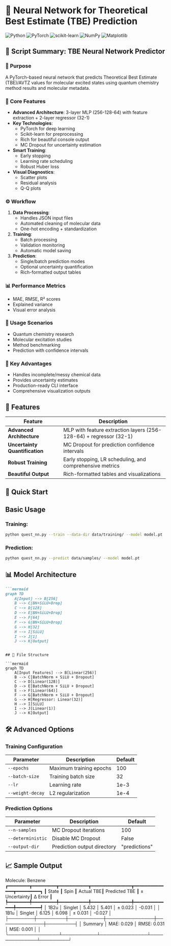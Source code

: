 # 🧪 Neural Network for Theoretical Best Estimate (TBE) Prediction

![Python](https://img.shields.io/badge/Python-3.7%2B-blue)
![PyTorch](https://img.shields.io/badge/PyTorch-1.8%2B-orange)
![scikit-learn](https://img.shields.io/badge/scikit--learn-0.24%2B-success)
![NumPy](https://img.shields.io/badge/NumPy-1.18%2B-important)
![Matplotlib](https://img.shields.io/badge/Matplotlib-3.0%2B-blue)

## 📌 Script Summary: TBE Neural Network Predictor

### 🔬 **Purpose**
A PyTorch-based neural network that predicts Theoretical Best Estimate (TBE)/AVTZ values for molecular excited states using quantum chemistry method results and molecular metadata.

### 🧠 **Core Features**
- **Advanced Architecture**: 3-layer MLP (256-128-64) with feature extraction + 2-layer regressor (32-1)
- **Key Technologies**:
  - PyTorch for deep learning
  - Scikit-learn for preprocessing
  - Rich for beautiful console output
  - MC Dropout for uncertainty estimation
- **Smart Training**:
  - Early stopping
  - Learning rate scheduling
  - Robust Huber loss
- **Visual Diagnostics**:
  - Scatter plots
  - Residual analysis
  - Q-Q plots

### ⚙️ **Workflow**
1. **Data Processing**:
   - Handles JSON input files
   - Automated cleaning of molecular data
   - One-hot encoding + standardization
2. **Training**:
   - Batch processing
   - Validation monitoring
   - Automatic model saving
3. **Prediction**:
   - Single/batch prediction modes
   - Optional uncertainty quantification
   - Rich-formatted output tables

### 📊 **Performance Metrics**
- MAE, RMSE, R² scores
- Explained variance
- Visual error analysis

### 🚀 **Usage Scenarios**
- Quantum chemistry research
- Molecular excitation studies
- Method benchmarking
- Prediction with confidence intervals

### 🌟 **Key Advantages**
- Handles incomplete/messy chemical data
- Provides uncertainty estimates
- Production-ready CLI interface
- Comprehensive visualization outputs
  
## 🌟 Features

| Feature | Description |
|---------|-------------|
| **Advanced Architecture** | MLP with feature extraction layers (256-128-64) + regressor (32-1) |
| **Uncertainty Quantification** | MC Dropout for prediction confidence intervals |
| **Robust Training** | Early stopping, LR scheduling, and comprehensive metrics |
| **Beautiful Output** | Rich-formatted tables and visualizations |

## 🚀 Quick Start

## Basic Usage

### Training:

```bash
python quest_nn.py --train --data-dir data/training/ --model model.pt
```

### Prediction:

```bash
python quest_nn.py --predict data/samples/ --model model.pt
```

## 📊 Model Architecture

```markdown
```mermaid
graph TD
    A[Input] --> B[256]
    B --> C[BN+SiLU+Drop]
    C --> D[128]
    D --> E[BN+SiLU+Drop]
    E --> F[64]
    F --> G[BN+SiLU+Drop]
    G --> H[32]
    H --> I[SiLU]
    I --> J[1]
    J --> K[Output]
```
```

## 📂 File Structure

```mermaid
graph TD
    A[Input Features] --> B[Linear(256)]
    B --> C[BatchNorm + SiLU + Dropout]
    C --> D[Linear(128)]
    D --> E[BatchNorm + SiLU + Dropout]
    E --> F[Linear(64)]
    F --> G[BatchNorm + SiLU + Dropout]
    G --> H[Regressor: Linear(32)]
    H --> I[SiLU]
    I --> J[Linear(1)]
    J --> K[Output]
```

## 🛠️ Advanced Options

### Training Configuration

| Parameter | Description | Default |
|-----------|-------------|---------|
| `--epochs` | Maximum training epochs | 100 |
| `--batch-size` | Training batch size | 32 |
| `--lr` | Learning rate | 1e-3 |
| `--weight-decay` | L2 regularization | 1e-4 |

### Prediction Options

| Parameter | Description | Default |
|-----------|-------------|---------|
| `--n-samples` | MC Dropout iterations | 100 |
| `--deterministic` | Disable MC Dropout | False |
| `--output-dir` | Prediction output directory | "predictions" |

## 📈 Sample Output

Molecule: Benzene
┏━━━━━━━━┳━━━━━━━━━┳━━━━━━━━━━━┳━━━━━━━━━━━━━━━┳━━━━━━━━━━━━━━┳━━━━━━━━━┓
┃ State  ┃ Spin    ┃ Actual TBE┃ Predicted TBE ┃ ± Uncertainty┃ Δ Error ┃
┡━━━━━━━━╇━━━━━━━━━╇━━━━━━━━━━━╇━━━━━━━━━━━━━━━╇━━━━━━━━━━━━━━╇━━━━━━━━━┩
│ 1B2u   │ Singlet │ 5.432     │ 5.401         │ ± 0.023      │ -0.031  │
│ 1B1u   │ Singlet │ 6.125     │ 6.098         │ ± 0.031      │ -0.027  │
├────────┼─────────┼───────────┼───────────────┼──────────────┼─────────┤
│ Summary         │ MAE: 0.029 │ RMSE: 0.031   │ MSE: 0.001   │         │
└────────────────┴───────────┴───────────────┴──────────────┴─────────┘

